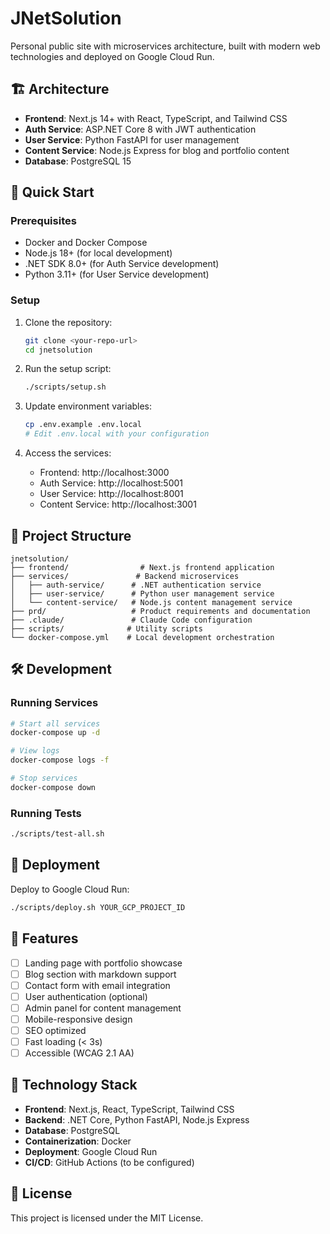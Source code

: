 # JNetSolution

Personal public site with microservices architecture, built with modern web technologies and deployed on Google Cloud Run.

## 🏗️ Architecture

- **Frontend**: Next.js 14+ with React, TypeScript, and Tailwind CSS
- **Auth Service**: ASP.NET Core 8 with JWT authentication
- **User Service**: Python FastAPI for user management
- **Content Service**: Node.js Express for blog and portfolio content
- **Database**: PostgreSQL 15

## 🚀 Quick Start

### Prerequisites

- Docker and Docker Compose
- Node.js 18+ (for local development)
- .NET SDK 8.0+ (for Auth Service development)
- Python 3.11+ (for User Service development)

### Setup

1. Clone the repository:
   ```bash
   git clone <your-repo-url>
   cd jnetsolution
   ```

2. Run the setup script:
   ```bash
   ./scripts/setup.sh
   ```

3. Update environment variables:
   ```bash
   cp .env.example .env.local
   # Edit .env.local with your configuration
   ```

4. Access the services:
   - Frontend: http://localhost:3000
   - Auth Service: http://localhost:5001
   - User Service: http://localhost:8001
   - Content Service: http://localhost:3001

## 📁 Project Structure

```
jnetsolution/
├── frontend/                # Next.js frontend application
├── services/               # Backend microservices
│   ├── auth-service/      # .NET authentication service
│   ├── user-service/      # Python user management service
│   └── content-service/   # Node.js content management service
├── prd/                   # Product requirements and documentation
├── .claude/               # Claude Code configuration
├── scripts/              # Utility scripts
└── docker-compose.yml    # Local development orchestration
```

## 🛠️ Development

### Running Services

```bash
# Start all services
docker-compose up -d

# View logs
docker-compose logs -f

# Stop services
docker-compose down
```

### Running Tests

```bash
./scripts/test-all.sh
```

## 🚢 Deployment

Deploy to Google Cloud Run:

```bash
./scripts/deploy.sh YOUR_GCP_PROJECT_ID
```

## 📝 Features

- [ ] Landing page with portfolio showcase
- [ ] Blog section with markdown support
- [ ] Contact form with email integration
- [ ] User authentication (optional)
- [ ] Admin panel for content management
- [ ] Mobile-responsive design
- [ ] SEO optimized
- [ ] Fast loading (< 3s)
- [ ] Accessible (WCAG 2.1 AA)

## 🔧 Technology Stack

- **Frontend**: Next.js, React, TypeScript, Tailwind CSS
- **Backend**: .NET Core, Python FastAPI, Node.js Express
- **Database**: PostgreSQL
- **Containerization**: Docker
- **Deployment**: Google Cloud Run
- **CI/CD**: GitHub Actions (to be configured)

## 📄 License

This project is licensed under the MIT License.